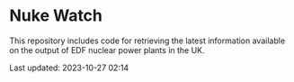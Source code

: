 # Nuke Watch

This repository includes code for retrieving the latest information available on the output of EDF nuclear power plants in the UK.

Last updated: 2023-10-27 02:14